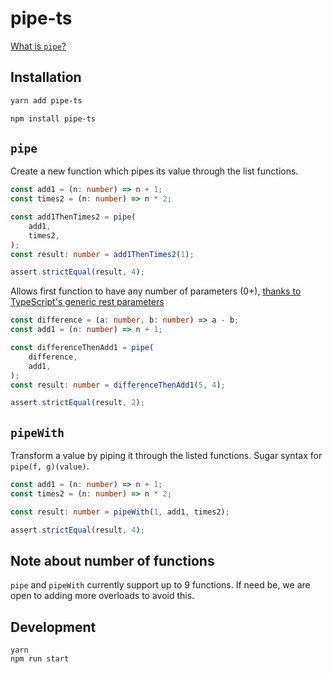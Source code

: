 # pipe-ts

[What is `pipe`?](https://dev.to/benlesh/a-simple-explanation-of-functional-pipe-in-javascript-2hbj)

## Installation

```sh
yarn add pipe-ts

npm install pipe-ts
```

## `pipe`

Create a new function which pipes its value through the list functions.

```ts
const add1 = (n: number) => n + 1;
const times2 = (n: number) => n * 2;

const add1ThenTimes2 = pipe(
    add1,
    times2,
);
const result: number = add1ThenTimes2(1);

assert.strictEqual(result, 4);
```

Allows first function to have any number of parameters (0+), [thanks to TypeScript's generic rest parameters](https://github.com/Microsoft/TypeScript/issues/29904#issuecomment-471334674)

```ts
const difference = (a: number, b: number) => a - b;
const add1 = (n: number) => n + 1;

const differenceThenAdd1 = pipe(
    difference,
    add1,
);
const result: number = differenceThenAdd1(5, 4);

assert.strictEqual(result, 2);
```

## `pipeWith`

Transform a value by piping it through the listed functions. Sugar syntax for `pipe(f, g)(value)`.

```ts
const add1 = (n: number) => n + 1;
const times2 = (n: number) => n * 2;

const result: number = pipeWith(1, add1, times2);

assert.strictEqual(result, 4);
```

## Note about number of functions

`pipe` and `pipeWith` currently support up to 9 functions. If need be, we are open to adding more overloads to avoid this.

## Development

```
yarn
npm run start
```
